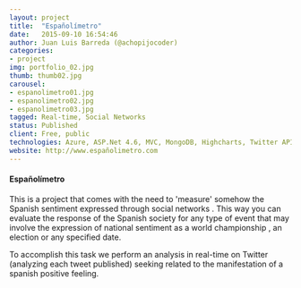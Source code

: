 ```yaml
---
layout: project
title:  "Españolímetro"
date:   2015-09-10 16:54:46
author: Juan Luis Barreda (@achopijocoder)
categories:
- project
img: portfolio_02.jpg
thumb: thumb02.jpg
carousel:
- espanolimetro01.jpg
- espanolimetro02.jpg
- espanolimetro03.jpg
tagged: Real-time, Social Networks
status: Published
client: Free, public
technologies: Azure, ASP.Net 4.6, MVC, MongoDB, Highcharts, Twitter API, Bootstrap
website: http://www.españolimetro.com
---
```

#### Españolímetro

This is a project that comes with the need to 'measure' somehow the Spanish sentiment expressed through social networks . This way you can evaluate the response of the Spanish society for any type of event that may involve the expression of national sentiment as a world championship , an election or any specified date.

To accomplish this task we perform an analysis in real-time on Twitter (analyzing each tweet published) seeking related to the manifestation of a spanish positive feeling.
